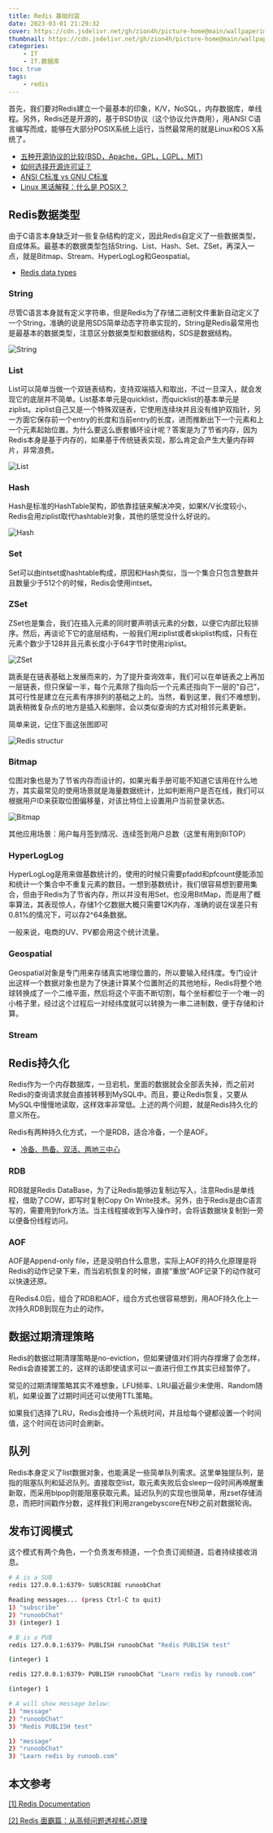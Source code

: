 ```yaml
---
title: Redis 基础扫盲
date: 2023-03-01 21:29:32
cover: https://cdn.jsdelivr.net/gh/zion4h/picture-home@main/wallpaperimg1000.jpg
thumbnail: https://cdn.jsdelivr.net/gh/zion4h/picture-home@main/wallpaperimg1000.jpg
categories: 
    - IT
    - IT.数据库
toc: true
tags: 
    - redis
---
```

首先，我们要对Redis建立一个最基本的印象，K/V，NoSQL，内存数据库，单线程。另外，Redis还是开源的，基于BSD协议（这个协议允许商用），用ANSI C语言编写而成，能够在大部分POSIX系统上运行，当然最常用的就是Linux和OS X系统了。
<!--more-->

- [五种开源协议的比较(BSD，Apache，GPL，LGPL，MIT)](http://www.ha97.com/833.html)
- [如何选择开源许可证？](https://zion4h.github.io/2023/03/31/opensource-license-intro/)
- [ANSI C标准 vs GNU C标准](https://developer.aliyun.com/article/953604)
- [Linux 黑话解释：什么是 POSIX？](https://linux.cn/article-14201-1.html)

## Redis数据类型

由于C语言本身缺乏对一些复杂结构的定义，因此Redis自定义了一些数据类型，自成体系。最基本的数据类型包括String、List、Hash、Set、ZSet，再深入一点，就是Bitmap、Stream、HyperLogLog和Geospatial。

- [Redis data types](https://redis.io/docs/data-types/)

### String

尽管C语言本身就有定义字符串，但是Redis为了存储二进制文件重新自动定义了一个String，准确的说是用SDS简单动态字符串实现的，String是Redis最常用也是最基本的数据类型，注意区分数据类型和数据结构，SDS是数据结构。

![String](https://cdn.jsdelivr.net/gh/zion4h/picture-home@main/redis-data-structures-strings.svg)

### List

List可以简单当做一个双链表结构，支持双端插入和取出，不过一旦深入，就会发现它的底层并不简单。List基本单元是quicklist，而quicklist的基本单元是ziplist。ziplist自己又是一个特殊双链表，它使用连续块并且没有维护双指针，另一方面它保存前一个entry的长度和当前entry的长度，进而推断出下一个元素和上一个元素起始位置。为什么要这么嵌套循环设计呢？答案是为了节省内存，因为Redis本身是基于内存的，如果基于传统链表实现，那么肯定会产生大量内存碎片，非常浪费。

![List](https://cdn.jsdelivr.net/gh/zion4h/picture-home@main/redis-data-structures-lists.svg)

### Hash

Hash是标准的HashTable架构，即依靠挂链来解决冲突，如果K/V长度较小，Redis会用ziplist取代hashtable对象，其他的感觉没什么好说的。

![Hash](https://cdn.jsdelivr.net/gh/zion4h/picture-home@main/redis-data-structures-hashes.svg)

### Set

Set可以由intset或hashtable构成，原因和Hash类似，当一个集合只包含整数并且数量少于512个的时候，Redis会使用intset。

### ZSet

ZSet也是集合，我们在插入元素的同时要声明该元素的分数，以便它内部比较排序。然后，再谈论下它的底层结构，一般我们用ziplist或者skiplist构成，只有在元素个数少于128并且元素长度小于64字节时使用ziplist。

![ZSet](https://cdn.jsdelivr.net/gh/zion4h/picture-home@main/redis-data-structures-sorted-sets.svg)

跳表是在链表基础上发展而来的，为了提升查询效率，我们可以在单链表之上再加一层链表，但只保留一半，每个元素除了指向后一个元素还指向下一层的“自己”，其可行性是建立在元素有序排列的基础之上的。当然，看到这里，我们不难想到，跳表稍微复杂点的地方是插入和删除，会以类似查询的方式对相邻元素更新。

简单来说，记住下面这张图即可

![Redis structur](https://cdn.jsdelivr.net/gh/zion4h/picture-home@main/redis-total-structure.png)

### Bitmap

位图对象也是为了节省内存而设计的，如果光看手册可能不知道它该用在什么地方，其实最常见的使用场景就是海量数据统计，比如判断用户是否在线，我们可以根据用户ID来获取位图偏移量，对该比特位上设置用户当前登录状态。

![Bitmap](https://cdn.jsdelivr.net/gh/zion4h/picture-home@main/redis-data-structures-bitmaps.svg)

其他应用场景：用户每月签到情况、连续签到用户总数（这里有用到BITOP）

### HyperLogLog

HyperLogLog是用来做基数统计的，使用的时候只需要pfadd和pfcount便能添加和统计一个集合中不重复元素的数目。一想到基数统计，我们很容易想到要用集合，但由于Redis为了节省内存，所以并没有用Set，也没用BitMap，而是用了概率算法，其表现惊人，存储1个亿数据大概只需要12K内存，准确的说在误差只有0.81%的情况下，可以存2^64条数据。

一般来说，电商的UV、PV都会用这个统计流量。

### Geospatial

Geospatial对象是专门用来存储真实地理位置的，所以要输入经纬度。专门设计出这样一个数据对象也是为了快速计算某个位置附近的其他地标，Redis将整个地球转换成了一个二维平面，然后将这个平面不断切割，每个坐标都位于一个唯一的小格子里，经过这个过程后一对经纬度就可以转换为一串二进制数，便于存储和计算。

### Stream

## Redis持久化

Redis作为一个内存数据库，一旦宕机，里面的数据就会全部丢失掉，而之前对Redis的查询请求就会直接转移到MySQL中。而且，要让Redis恢复，又要从MySQL中慢慢地读取，这样效率非常低。上述的两个问题，就是Redis持久化的意义所在。

Redis有两种持久化方式，一个是RDB，适合冷备，一个是AOF。

- [冷备、热备、双活、两地三中心](https://zhuanlan.zhihu.com/p/34791057)

### RDB

RDB就是Redis DataBase，为了让Redis能够边复制边写入，注意Redis是单线程，借助了COW，即写时复制Copy On Write技术。另外，由于Redis是由C语言写的，需要用到fork方法。当主线程接收到写入操作时，会将该数据块复制到一旁以便备份线程访问。

### AOF

AOF是Append-only file，还是没明白什么意思，实际上AOF的持久化原理是将Redis的动作记录下来，而当宕机恢复的时候，直接“重放”AOF记录下的动作就可以快速还原。

在Redis4.0后，组合了RDB和AOF，组合方式也很容易想到，用AOF持久化上一次持久RDB到现在为止的动作。

## 数据过期清理策略

Redis的数据过期清理策略是no-eviction，但如果键值对们将内存撑爆了会怎样，Redis会直接罢工的，这样的话即使请求可以一直进行但工作其实已经暂停了。

常见的过期清理策略其实不难想象，LFU频率、LRU最近最少未使用、Random随机，如果设置了过期时间还可以使用TTL策略。

如果我们选择了LRU，Redis会维持一个系统时间，并且给每个键都设置一个时间值，这个时间在访问时会刷新。

## 队列

Redis本身定义了list数据对象，也能满足一些简单队列需求。这里单独提队列，是指的阻塞队列和延迟队列。直接取空list，取元素失败后会sleep一段时间再唤醒重新取，而采用blpop则能阻塞获取元素。延迟队列的实现也很简单，用zset存储消息，而把时间戳作分数，这样我们利用zrangebyscore在N秒之前对数据轮询。

## 发布订阅模式

这个模式有两个角色，一个负责发布频道，一个负责订阅频道，后者持续接收消息。

```bash
# A is a SUB
redis 127.0.0.1:6379> SUBSCRIBE runoobChat

Reading messages... (press Ctrl-C to quit)
1) "subscribe"
2) "runoobChat"
3) (integer) 1

# B is a PUB
redis 127.0.0.1:6379> PUBLISH runoobChat "Redis PUBLISH test"

(integer) 1

redis 127.0.0.1:6379> PUBLISH runoobChat "Learn redis by runoob.com"

(integer) 1

# A will show message below:
1) "message"
2) "runoobChat"
3) "Redis PUBLISH test"

1) "message"
2) "runoobChat"
3) "Learn redis by runoob.com"
```

## 本文参考

[[1] Redis Documentation](https://redis.io/docs/)

[[2] Redis 面霸篇：从高频问题透视核心原理](https://mp.weixin.qq.com/s/wrrXz4GoILd5hsbrYACTmA)
